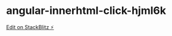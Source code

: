 # angular-innerhtml-click-hjml6k

[Edit on StackBlitz ⚡️](https://stackblitz.com/edit/angular-innerhtml-click-hjml6k)